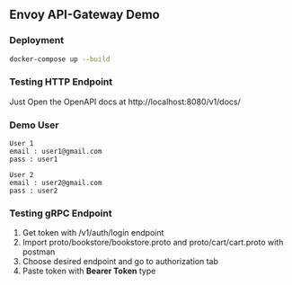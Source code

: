 ## Envoy API-Gateway Demo

### Deployment
```bash
docker-compose up --build
```

### Testing HTTP Endpoint
Just Open the OpenAPI docs at http://localhost:8080/v1/docs/

### Demo User

```
User 1
email : user1@gmail.com
pass : user1

User 2
email : user2@gmail.com
pass : user2
```

### Testing gRPC Endpoint
1. Get token with /v1/auth/login endpoint
2. Import proto/bookstore/bookstore.proto and proto/cart/cart.proto with postman
3. Choose desired endpoint and go to authorization tab
4. Paste token with **Bearer Token** type